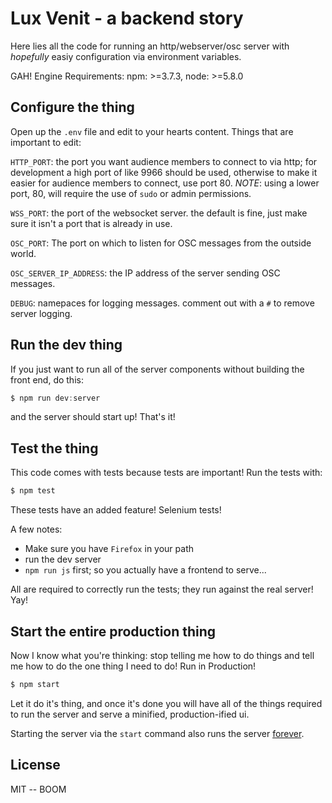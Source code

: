 # Lux Venit - a backend story

Here lies all the code for running an http/webserver/osc server with _hopefully_ easiy configuration via environment variables.

GAH! Engine Requirements: npm: >=3.7.3, node: >=5.8.0

## Configure the thing

Open up the `.env` file and edit to your hearts content. Things that are important to edit:

`HTTP_PORT`: the port you want audience members to connect to via http; for development a high port of like 9966 should be used, otherwise to make it easier for audience members to connect, use port 80. *NOTE*: using a lower port, 80, will require the use of `sudo` or admin permissions.

`WSS_PORT`: the port of the websocket server. the default is fine, just make sure it isn't a port that is already in use.

`OSC_PORT`: The port on which to listen for OSC messages from the outside world.

`OSC_SERVER_IP_ADDRESS`: the IP address of the server sending OSC messages.

`DEBUG`: namepaces for logging messages. comment out with a `#` to remove server logging.

## Run the dev thing

If you just want to run all of the server components without building the front end, do this: 

```javascript
$ npm run dev:server
```

and the server should start up! That's it!

## Test the thing

This code comes with tests because tests are important! Run the tests with:

```javascript
$ npm test
```
These tests have an added feature! Selenium tests! 

A few notes: 

- Make sure you have `Firefox` in your path
- run the dev server
- `npm run js` first; so you actually have a frontend to serve...

All are required to correctly run the tests; they run against the real server! Yay!

## Start the entire production thing

Now I know what you're thinking: stop telling me how to do things and tell me how to do the one thing I need to do! Run in Production!

```javascript
$ npm start
```

Let it do it's thing, and once it's done you will have all of the things required to run the server and serve a minified, production-ified ui. 

Starting the server via the `start` command also runs the server [forever](https://github.com/foreverjs/forever).

## License

MIT -- BOOM